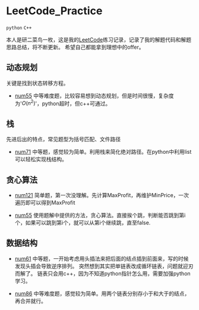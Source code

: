 # LeetCode_Practice

`python` `C++`

本人是研二菜鸟一枚，这是我的[LeetCode](https://leetcode-cn.com/ "悬停显示")练习记录，记录了我的解题代码和解题思路总结，将不断更新。
希望自己都能拿到理想中的offer。

## 动态规划

关键是找到状态转移方程。

  * [num55](https://leetcode-cn.com/problems/jump-game/) 
  中等难度题，比较容易想到动态规划，但是时间很慢，复杂度为'$O(n^2)$'，python超时，但c++可通过。

## 栈
先进后出的特点，常见题型为括号匹配、文件路径
  * [num71](https://leetcode-cn.com/problems/simplify-path/)
  中等题，感觉较为简单。利用栈来简化绝对路径。在python中利用list可以轻松实现栈结构。
  
## 贪心算法
  * [num121](https://leetcode-cn.com/problems/best-time-to-buy-and-sell-stock/)
  简单题，第一次没理解。先计算MaxProfit，再维护MinPrice，一次遍历即可以得到MaxProfit
  
  * [num55](https://leetcode-cn.com/problems/jump-game/)
  使用题解中提供的方法，贪心算法。直接挨个跳，判断能否跳到第i个，如果可以跳到第i个，就可以从第i个继续跳，直至false.
  
## 数据结构
  * [num61](https://leetcode-cn.com/problems/rotate-list/)
  中等题，一开始考虑用头插法来把后面的结点插到前面来，写的时候发现头插会导致逆序排列。
  突然想到其实把单链表改成循环链表，问题就迎刃而解了。
  链表只会用c++，因为不知道python指针怎么用，需要加强python学习。
  
  * [num86](https://leetcode-cn.com/problems/partition-list/submissions/)
  中等难度题，感觉较为简单。用两个链表分别存小于和大于的结点，再合并就行。
